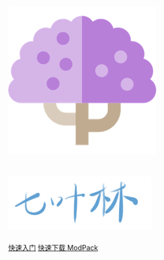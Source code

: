 ![Blue Jacaranda](img/icon-small.png)
# ![七叶林](./img/logo_text.png)

[快速入门](post/getting-start.md)
[快速下载 ModPack](https://github.com/EusMC/BJ-ClientSide-Merge/releases/download/20w11a/BJ-ClientSide-Merge-20w11a.zip)
